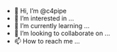 - 👋 Hi, I’m @c4pipe
- 👀 I’m interested in ...
- 🌱 I’m currently learning ...
- 💞️ I’m looking to collaborate on ...
- 📫 How to reach me ...

<!---
c4pipe/c4pipe is a ✨ special ✨ repository because its `README.md` (this file) appears on your GitHub profile.
You can click the Preview link to take a look at your changes.
--->
